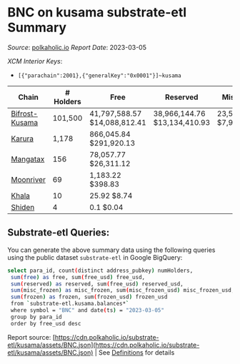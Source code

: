 # BNC on kusama substrate-etl Summary

_Source_: [polkaholic.io](https://polkaholic.io) *Report Date*: 2023-03-05


*XCM Interior Keys*:
* `[{"parachain":2001},{"generalKey":"0x0001"}]~kusama`


| Chain | # Holders | Free | Reserved | Misc Frozen | Frozen | Price | AssetID |
| ----- | --------- | ---- | -------- | ----------- | ------ | ----- | ------- |
| [Bifrost-Kusama](/kusama/2001-bifrost-ksm) | 101,500 | 41,797,588.57 $14,088,812.41 | 38,966,144.76 $13,134,410.93 | 23,587,168.29  $7,950,582.82 | 7,882,771.56 $2,657,064.53 | $0.34 | `{"Token":"BNC"}` |
| [Karura](/kusama/2000-karura) | 1,178 | 866,045.84 $291,920.13 |   |    |   | $0.34 | `{"Token":"BNC"}` |
| [Mangatax](/kusama/2110-mangatax) | 156 | 78,057.77 $26,311.12 |   |    |   | $0.34 | `{"Token":"14"}` |
| [Moonriver](/kusama/2023-moonriver) | 69 | 1,183.22 $398.83 |   |    |   | $0.34 | `{"Token":"319623561105283008236062145480775032445"}` |
| [Khala](/kusama/2004-khala) | 10 | 25.92 $8.74 |   |    |   | $0.34 | `{"Token":"2"}` |
| [Shiden](/kusama/2007-shiden) | 4 | 0.1 $0.04 |   |    |   | $0.34 | `{"Token":"18446744073709551627"}` |

## Substrate-etl Queries:
You can generate the above summary data using the following queries using the public dataset `substrate-etl` in Google BigQuery:
```bash
select para_id, count(distinct address_pubkey) numHolders, 
 sum(free) as free, sum(free_usd) free_usd,
 sum(reserved) as reserved, sum(free_usd) reserved_usd,
 sum(misc_frozen) as misc_frozen, sum(misc_frozen_usd) misc_frozen_usd,
 sum(frozen) as frozen, sum(frozen_usd) frozen_usd
 from `substrate-etl.kusama.balances*` 
 where symbol = "BNC" and date(ts) = "2023-03-05"
 group by para_id
 order by free_usd desc
```


Report source: [https://cdn.polkaholic.io/substrate-etl/kusama/assets/BNC.json](https://cdn.polkaholic.io/substrate-etl/kusama/assets/BNC.json) | See [Definitions](/DEFINITIONS.md) for details
